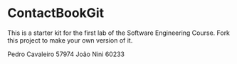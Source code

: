 # ContactBookGit
This is a starter kit for the first lab of the Software Engineering Course.
Fork this project to make your own version of it.

Pedro Cavaleiro 57974
João Nini 60233

